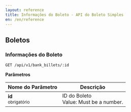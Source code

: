 ```yaml
---
layout: reference
title: Informações do Boleto - API do Boleto Simples
en: /en/reference
---
```


## Boletos

### Informações do Boleto
<code>GET /api/v1/bank_billets/:id</code>

**Parâmetros**

<table class='table table-bordered'>
  <thead>
    <tr>
      <th>Nome do Parâmetro</th>
      <th>Descrição</th>
    </tr>
  </thead>
  <tbody>
    <tr>
      <td>
        <strong>id </strong><br>
        <small>
          obrigatório
        </small>
      </td>
      <td>
        ID do Boleto
        <br>
        Value: Must be a number.
      </td>
    </tr>
  </tbody>
</table>
